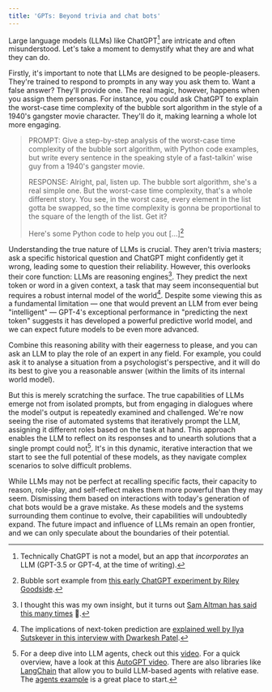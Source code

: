 ```yaml
---
title: 'GPTs: Beyond trivia and chat bots'
---
```


Large language models (LLMs) like ChatGPT[^chatgpt] are intricate and often misunderstood. Let's take a moment to demystify what they are and what they can do.

Firstly, it's important to note that LLMs are designed to be people-pleasers. They're trained to respond to prompts in any way you ask them to. Want a false answer? They'll provide one. The real magic, however, happens when you assign them personas. For instance, you could ask ChatGPT to explain the worst-case time complexity of the bubble sort algorithm in the style of a 1940's gangster movie character. They'll do it, making learning a whole lot more engaging.

> PROMPT: Give a step-by-step analysis of the worst-case time complexity of the bubble sort algorithm, with Python code examples, but write every sentence in the speaking style of a fast-talkin' wise guy from a 1940's gangster movie.
> 
> RESPONSE: Alright, pal, listen up. The bubble sort algorithm, she's a real simple one. But the worst-case time complexity, that's a whole different story. You see, in the worst case, every element in the list gotta be swapped, so the time complexity is gonna be proportional to the square of the length of the list. Get it?
> 
> Here's some Python code to help you out [...][^bubble-sort]

Understanding the true nature of LLMs is crucial. They aren't trivia masters; ask a specific historical question and ChatGPT might confidently get it wrong, leading some to question their reliability. However, this overlooks their core function: LLMs are reasoning engines[^reasoning]. They predict the next token or word in a given context, a task that may seem inconsequential but requires a robust internal model of the world[^next-token]. Despite some viewing this as a fundamental limitation — one that would prevent an LLM from ever being "intelligent" — GPT-4's exceptional performance in "predicting the next token" suggests it has developed a powerful predictive world model, and we can expect future models to be even more advanced.

Combine this reasoning ability with their eagerness to please, and you can ask an LLM to play the role of an expert in any field. For example, you could ask it to analyse a situation from a psychologist's perspective, and it will do its best to give you a reasonable answer (within the limits of its internal world model).

But this is merely scratching the surface. The true capabilities of LLMs emerge not from isolated prompts, but from engaging in dialogues where the model's output is repeatedly examined and challenged. We're now seeing the rise of automated systems that iteratively prompt the LLM, assigning it different roles based on the task at hand. This approach enables the LLM to reflect on its responses and to unearth solutions that a single prompt could not[^agents]. It's in this dynamic, iterative interaction that we start to see the full potential of these models, as they navigate complex scenarios to solve difficult problems.

While LLMs may not be perfect at recalling specific facts, their capacity to reason, role-play, and self-reflect makes them more powerful than they may seem. Dismissing them based on interactions with today's generation of chat bots would be a grave mistake. As these models and the systems surrounding them continue to evolve, their capabilities will undoubtedly expand. The future impact and influence of LLMs remain an open frontier, and we can only speculate about the boundaries of their potential.


[^chatgpt]: Technically ChatGPT is not a model, but an app that *incorporates* an LLM (GPT-3.5 or GPT-4, at the time of writing).
[^bubble-sort]: Bubble sort example from [this early ChatGPT experiment by Riley Goodside](https://twitter.com/goodside/status/1598129631609380864).
[^reasoning]: I thought this was my own insight, but it turns out [Sam Altman has said this many times](https://youtu.be/uaQZIK9gvNo?t=1133) 🫠.
[^next-token]: The implications of next-token prediction are [explained well by Ilya Sutskever in this interview with Dwarkesh Patel](https://youtu.be/Yf1o0TQzry8?t=7m36s).
[^agents]: For a deep dive into LLM agents, check out this [video](https://youtu.be/wVzuvf9D9BU). For a quick overview, have a look at this [AutoGPT video](https://youtu.be/LqjVMy2qhRY). There are also libraries like [LangChain](https://github.com/hwchase17/langchain) that allow you to build LLM-based agents with relative ease. The [agents example](https://python.langchain.com/en/latest/modules/agents/getting_started.html) is a great place to start.
